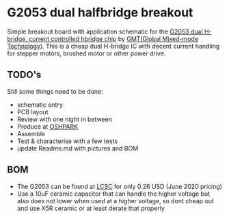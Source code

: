 # G2053 dual halfbridge breakout
Simple breakout board with application schematic for the [G2053 dual H-bridge, current controlled hbridge chip](https://lcsc.com/product-detail/Motor-Drivers_GMT-Global-Mixed-mode-Tech-G2053FC1U_C528076.html) by [GMT(Global Mixed-mode Technology)](http://www.gmt.com.tw/).
This is a cheap dual H-bridge IC with decent current handling for stepper motors, brushed motor or other power drive.
## TODO's
Still some things need to be done:
* schematic entry
* PCB layout
* Review with one night in between
* Produce at [OSHPARK](https://oshpark.com/)
* Assemble
* Test & characterise with a few tests
* update Readme.md with pictures and BOM
## BOM
* The G2053 can be found at [LCSC](https://lcsc.com/product-detail/Motor-Drivers_GMT-Global-Mixed-mode-Tech-G2053FC1U_C528076.html) for only 0.26 USD (June 2020 pricing)
* Use a 10uF ceramic capacitor that can handle the higher voltage but also does not lower when used at a higher voltage, so dont cheap out and use X5R ceramic or at least derate that properly

